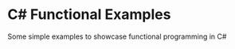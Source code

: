 C# Functional Examples
======================

Some simple examples to showcase functional programming in C#
